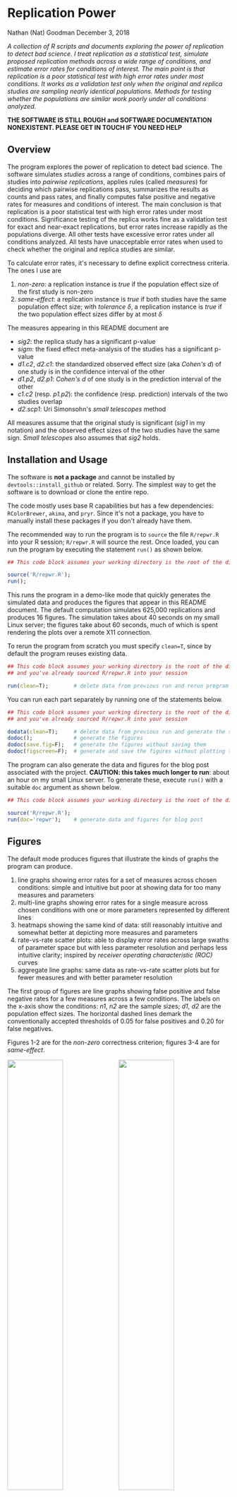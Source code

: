 Replication Power
================
Nathan (Nat) Goodman
December 3, 2018

<!-- README.md is generated from README.Rmd. Please edit that file -->
*A collection of R scripts and documents exploring the power of replication to detect bad science. I treat replication as a statistical test, simulate proposed replication methods across a wide range of conditions, and estimate error rates for conditions of interest. The main point is that replication is a poor statistical test with high error rates under most conditions. It works as a validation test only when the original and replica studies are sampling nearly identical populations. Methods for testing whether the populations are similar work poorly under all conditions analyzed.*

**THE SOFTWARE IS STILL ROUGH and SOFTWARE DOCUMENTATION NONEXISTENT. PLEASE GET IN TOUCH IF YOU NEED HELP**

Overview
--------

The program explores the power of replication to detect bad science. The software simulates *studies* across a range of conditions, combines pairs of studies into *pairwise replications*, applies rules (called *measures*) for deciding which pairwise replications pass, summarizes the results as counts and pass rates, and finally computes false positive and negative rates for measures and conditions of interest. The main conclusion is that replication is a poor statistical test with high error rates under most conditions. Significance testing of the replica works fine as a validation test for exact and near-exact replications, but error rates increase rapidly as the populations diverge. All other tests have excessive error rates under all conditions analyzed. All tests have unacceptable error rates when used to check whether the original and replica studies are similar.

To calculate error rates, it's necessary to define explicit correctness criteria. The ones I use are

1.  *non-zero*: a replication instance is *true* if the population effect size of the first study is non-zero
2.  *same-effect*: a replication instance is *true* if both studies have the same population effect size; with *tolerance* *δ*, a replication instance is *true* if the two population effect sizes differ by at most *δ*

The measures appearing in this README document are

-   *sig2*: the replica study has a significant p-value
-   *sigm*: the fixed effect meta-analysis of the studies has a significant p-value
-   *d1.c2*, *d2.c1*: the standardized observed effect size (aka *Cohen's d*) of one study is in the confidence interval of the other
-   *d1.p2*, *d2.p1*: *Cohen's d* of one study is in the prediction interval of the other
-   *c1.c2* (resp. *p1.p2*): the confidence (resp. prediction) intervals of the two studies overlap
-   *d2.scp1*: Uri Simonsohn's *small telescopes* method

All measures assume that the original study is significant (*sig1* in my notation) and the observed effect sizes of the two studies have the same sign. *Small telescopes* also assumes that *sig2* holds.

Installation and Usage
----------------------

The software is **not a package** and cannot be installed by `devtools::install_github` or related. Sorry. The simplest way to get the software is to download or clone the entire repo.

The code mostly uses base R capabilities but has a few dependencies: `RColorBrewer`, `akima`, and `pryr`. Since it's not a package, you have to manually install these packages if you don't already have them.

The recommended way to run the program is to `source` the file `R/repwr.R` into your R session; `R/repwr.R` will source the rest. Once loaded, you can run the program by executing the statement `run()` as shown below.

``` r
## This code block assumes your working directory is the root of the distribution.

source('R/repwr.R');
run();
```

This runs the program in a demo-like mode that quickly generates the simulated data and produces the figures that appear in this README document. The default computation simulates 625,000 replications and produces 16 figures. The simulation takes about 40 seconds on my small Linux server; the figures take about 60 seconds, much of which is spent rendering the plots over a remote X11 connection.

To rerun the program from scratch you must specify `clean=T`, since by default the program reuses existing data.

``` r
## This code block assumes your working directory is the root of the distribution
## and you've already sourced R/repwr.R into your session

run(clean=T);        # delete data from previous run and rerun program
```

You can run each part separately by running one of the statements below.

``` r
## This code block assumes your working directory is the root of the distribution
## and you've already sourced R/repwr.R into your session

dodata(clean=T);     # delete data from previous run and generate the simulated data
dodoc();             # generate the figures
dodoc(save.fig=F);   # generate the figures without saving them
dodoc(figscreen=F);  # generate and save the figures without plotting to the screen. faster!
```

The program can also generate the data and figures for the blog post associated with the project. **CAUTION: this takes much longer to run**: about an hour on my small Linux server. To generate these, execute `run()` with a suitable `doc` argument as shown below.

``` r
## This code block assumes your working directory is the root of the distribution.

source('R/repwr.R');
run(doc='repwr');    # generate data and figures for blog post
```

Figures
-------

The default mode produces figures that illustrate the kinds of graphs the program can produce.

1.  line graphs showing error rates for a set of measures across chosen conditions: simple and intuitive but poor at showing data for too many measures and parameters
2.  multi-line graphs showing error rates for a single measure across chosen conditions with one or more parameters represented by different lines
3.  heatmaps showing the same kind of data: still reasonably intuitive and somewhat better at depicting more measures and parameters
4.  rate-vs-rate scatter plots: able to display error rates across large swaths of parameter space but with less parameter resolution and perhaps less intuitive clarity; inspired by *receiver operating characteristic (ROC)* curves
5.  aggregate line graphs: same data as rate-vs-rate scatter plots but for fewer measures and with better parameter resolution

The first group of figures are line graphs showing false positive and false negative rates for a few measures across a few conditions. The labels on the x-axis show the conditions: *n1*, *n2* are the sample sizes; *d1*, *d2* are the population effect sizes. The horizontal dashed lines demark the conventionally accepted thresholds of 0.05 for false positives and 0.20 for false negatives.

Figures 1-2 are for the *non-zero* correctness criterion; figures 3-4 are for *same-effect*.

<img src="figure/readme/m=1e3/figure_001_plotrate_nonzro_fpr.png" width="50%" /><img src="figure/readme/m=1e3/figure_002_plotrate_nonzro_fnr.png" width="50%" /><img src="figure/readme/m=1e3/figure_003_plotrate_sameff_fpr.png" width="50%" /><img src="figure/readme/m=1e3/figure_004_plotrate_sameff_fnr.png" width="50%" />

The next figures are multi-line graphs showing more detail for *sig2*.

<img src="figure/readme/m=1e3/figure_005_plotratm_nonzro_fpr.png" width="50%" /><img src="figure/readme/m=1e3/figure_006_plotratm_nonzro_fnr.png" width="50%" /><img src="figure/readme/m=1e3/figure_007_plotratm_sameff_fpr.png" width="50%" /><img src="figure/readme/m=1e3/figure_008_plotratm_sameff_fnr.png" width="50%" />

The next figures are heatmaps. Figures 9-10 show the same conditions as figures 1-2 but for more measures; figures 11-12 show more conditions. The red-to-blue transition is set at the conventionally accepted thresholds of 0.05 for false positives and 0.20 for false negatives. The dark vertical lines in figures 7-8 visually split each plot into separate "panels" for each value of *d2*.

<img src="figure/readme/m=1e3/figure_009_heatrate_nonzro_fpr.png" width="50%" /><img src="figure/readme/m=1e3/figure_010_heatrate_nonzro_fnr.png" width="50%" /><img src="figure/readme/m=1e3/figure_011_heatrate_nonzro_fpr_multi.png" width="50%" /><img src="figure/readme/m=1e3/figure_012_heatrate_nonzro_fnr_multi.png" width="50%" />

The next two figures (figures 13-14) are rate-vs-rate graphs for *exact* and *inexact* replications. Each point shows the mean false negative vs. mean false positive rate for specific conditions grouped by *n*1, *n*2. The dashed lines demark the conventionally acceptable error rates; the bottom left hand corner is the region where both error rates are acceptable. You'll note that for *exact*, *sig2* is the only measure with points in or near the acceptable region; for *inexact*, no points are even close.

<img src="figure/readme/m=1e3/figure_013_roc_exact.png" width="50%" /><img src="figure/readme/m=1e3/figure_014_roc_inexact.png" width="50%" />

Figures 15-16 are aggregate line graphs showing the same data as the rate-vs-rate graphs above for fewer measures.

<img src="figure/readme/m=1e3/figure_015_rag_exact.png" width="50%" /><img src="figure/readme/m=1e3/figure_016_rag_inexact.png" width="50%" />

Recall that *sig2* works pretty well in exact replications but poorly in inexact ones (see figures 13-14). The next two figures (figures 17-18) show how *sig2* performs in *near exact* replications, ones where the population effect sizes differ slightly. The first is a rate-vs-rate graph showing *sig2* across various nearness values; the second is an aggregate line graph showing the same data.

<img src="figure/readme/m=1e3/figure_017_multi_sig2_rocm.png" width="50%" /><img src="figure/readme/m=1e3/figure_018_multi_sig2_ragm.png" width="50%" />

The final two figures (figures 19-20) compare *sig2* and *d2.scp1* (Uri Simonsohn's *small telescopes* method). The differences are quite small.

<img src="figure/readme/m=1e3/figure_019_small_telescopes_roc.png" width="50%" /><img src="figure/readme/m=1e3/figure_020_small_telescopes_rag.png" width="50%" />

See Also
--------

Documents discussing the approach and results are available on the [GitHub Pages site](https://natgoodman.github.io/repwr) associated with this repository. You can also reach these documents and previous versions from my [incipient website](https://natgoodman.github.io/blog/)

-   working paper discussing the approach and results in some detail: [html](https://natgoodman.github.io/repwr/repwr.stable.html), [pdf](https://natgoodman.github.io/repwr/repwr.stable.pdf)

-   shorter blog post looking only at *sig2* and the *non-zero* correctness criterion: [html](https://natgoodman.github.io/repwr/resig.stable.html), [pdf](https://natgoodman.github.io/repwr/resig.stable.pdf), and kindly posted by Bob Reed on [The Replication Network](https://replicationnetwork.com/2018/09/28/goodman-systematic-replication-may-make-many-mistakes/)

-   supplementary material for the shorter blog post with results that didn't fit in the published post for reasons of space or pedagogy: [html](https://natgoodman.github.io/repwr/resigsupp.stable.html), [pdf](https://natgoodman.github.io/repwr/resigsupp.stable.pdf)

-   discussion of d2t-distribution statistical functions: [html](https://natgoodman.github.io/repwr/stats.stable.html), [pdf](https://natgoodman.github.io/repwr/stats.stable.pdf)

Author
------

Nathan (Nat) Goodman, (natg at shore.net)

Bugs and Caveats
----------------

Please report any bugs, other problems, and feature requests using the [GitHub Issue Tracker](https://github.com/natgoodman/repwr/issues). I will be notified, and you'll be apprised of progress. As already noted, the software is still rough and software documentation nonexistent.

Copyright & License
-------------------

Copyright (c) 2018 Nathan Goodman

The software is **open source and free**, released under the [MIT License](https://opensource.org/licenses/MIT). The documentation is **open access**, released under the [Creative Commons Attribution 4.0 International License](https://creativecommons.org/licenses/by/4.0).
